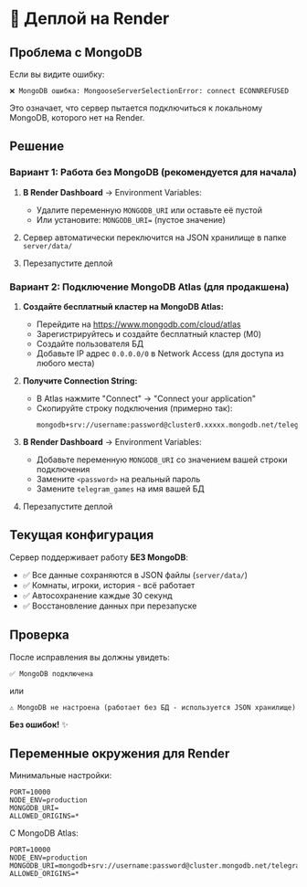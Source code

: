 # 🚀 Деплой на Render

## Проблема с MongoDB

Если вы видите ошибку:
```
❌ MongoDB ошибка: MongooseServerSelectionError: connect ECONNREFUSED
```

Это означает, что сервер пытается подключиться к локальному MongoDB, которого нет на Render.

## Решение

### Вариант 1: Работа без MongoDB (рекомендуется для начала)

1. **В Render Dashboard** → Environment Variables:
   - Удалите переменную `MONGODB_URI` или оставьте её пустой
   - Или установите: `MONGODB_URI=` (пустое значение)

2. Сервер автоматически переключится на JSON хранилище в папке `server/data/`

3. Перезапустите деплой

### Вариант 2: Подключение MongoDB Atlas (для продакшена)

1. **Создайте бесплатный кластер на MongoDB Atlas:**
   - Перейдите на https://www.mongodb.com/cloud/atlas
   - Зарегистрируйтесь и создайте бесплатный кластер (M0)
   - Создайте пользователя БД
   - Добавьте IP адрес `0.0.0.0/0` в Network Access (для доступа из любого места)

2. **Получите Connection String:**
   - В Atlas нажмите "Connect" → "Connect your application"
   - Скопируйте строку подключения (примерно так):
     ```
     mongodb+srv://username:password@cluster0.xxxxx.mongodb.net/telegram_games
     ```

3. **В Render Dashboard** → Environment Variables:
   - Добавьте переменную `MONGODB_URI` со значением вашей строки подключения
   - Замените `<password>` на реальный пароль
   - Замените `telegram_games` на имя вашей БД

4. Перезапустите деплой

## Текущая конфигурация

Сервер поддерживает работу **БЕЗ MongoDB**:
- ✅ Все данные сохраняются в JSON файлы (`server/data/`)
- ✅ Комнаты, игроки, история - всё работает
- ✅ Автосохранение каждые 30 секунд
- ✅ Восстановление данных при перезапуске

## Проверка

После исправления вы должны увидеть:
```
✅ MongoDB подключена
```
или
```
⚠️ MongoDB не настроена (работает без БД - используется JSON хранилище)
```

**Без ошибок!** ✨

## Переменные окружения для Render

Минимальные настройки:
```
PORT=10000
NODE_ENV=production
MONGODB_URI=
ALLOWED_ORIGINS=*
```

С MongoDB Atlas:
```
PORT=10000
NODE_ENV=production
MONGODB_URI=mongodb+srv://username:password@cluster.mongodb.net/telegram_games
ALLOWED_ORIGINS=*
```
